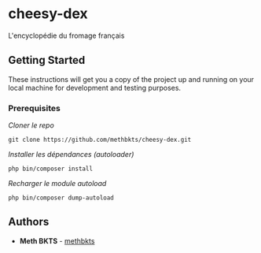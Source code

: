 # cheesy-dex

L'encyclopédie du fromage français

## Getting Started

These instructions will get you a copy of the project up and running on your local machine for development and testing purposes.

### Prerequisites

_Cloner le repo_
```
git clone https://github.com/methbkts/cheesy-dex.git
```

_Installer les dépendances (autoloader)_
```
php bin/composer install
```

_Recharger le module autoload_
```
php bin/composer dump-autoload
```

## Authors

* **Meth BKTS** - [methbkts](https://github.com/methbkts)
